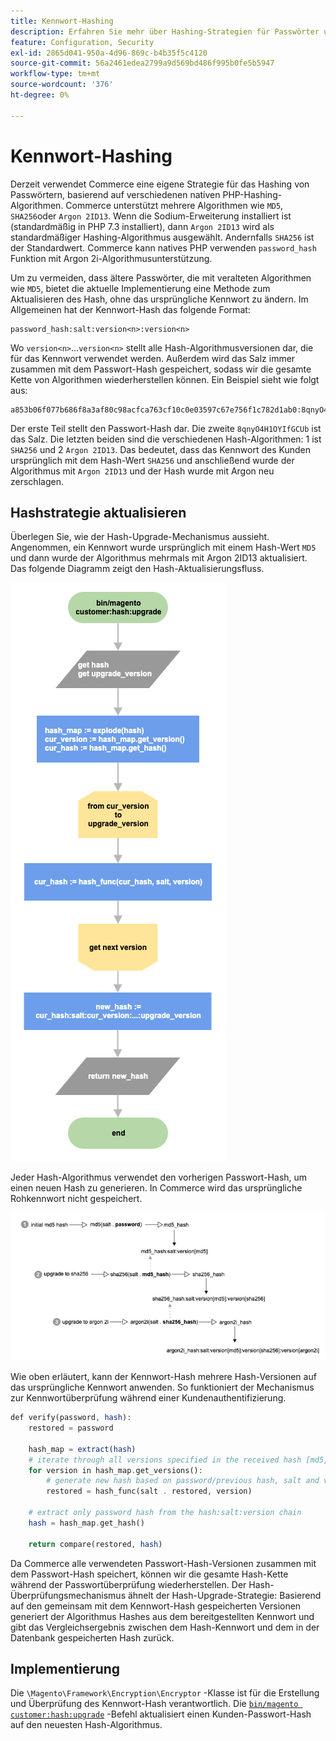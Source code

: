 ```yaml
---
title: Kennwort-Hashing
description: Erfahren Sie mehr über Hashing-Strategien für Passwörter und Implementierung.
feature: Configuration, Security
exl-id: 2865d041-950a-4d96-869c-b4b35f5c4120
source-git-commit: 56a2461edea2799a9d569bd486f995b0fe5b5947
workflow-type: tm+mt
source-wordcount: '376'
ht-degree: 0%

---
```


# Kennwort-Hashing

Derzeit verwendet Commerce eine eigene Strategie für das Hashing von Passwörtern, basierend auf verschiedenen nativen PHP-Hashing-Algorithmen. Commerce unterstützt mehrere Algorithmen wie `MD5`, `SHA256`oder `Argon 2ID13`. Wenn die Sodium-Erweiterung installiert ist (standardmäßig in PHP 7.3 installiert), dann `Argon 2ID13` wird als standardmäßiger Hashing-Algorithmus ausgewählt. Andernfalls `SHA256` ist der Standardwert. Commerce kann natives PHP verwenden `password_hash` Funktion mit Argon 2i-Algorithmusunterstützung.

Um zu vermeiden, dass ältere Passwörter, die mit veralteten Algorithmen wie `MD5`, bietet die aktuelle Implementierung eine Methode zum Aktualisieren des Hash, ohne das ursprüngliche Kennwort zu ändern. Im Allgemeinen hat der Kennwort-Hash das folgende Format:

```text
password_hash:salt:version<n>:version<n>
```

Wo `version<n>`...`version<n>` stellt alle Hash-Algorithmusversionen dar, die für das Kennwort verwendet werden. Außerdem wird das Salz immer zusammen mit dem Passwort-Hash gespeichert, sodass wir die gesamte Kette von Algorithmen wiederherstellen können. Ein Beispiel sieht wie folgt aus:

```text
a853b06f077b686f8a3af80c98acfca763cf10c0e03597c67e756f1c782d1ab0:8qnyO4H1OYIfGCUb:1:2
```

Der erste Teil stellt den Passwort-Hash dar. Die zweite `8qnyO4H1OYIfGCUb` ist das Salz. Die letzten beiden sind die verschiedenen Hash-Algorithmen: 1 ist `SHA256` und 2 `Argon 2ID13`. Das bedeutet, dass das Kennwort des Kunden ursprünglich mit dem Hash-Wert `SHA256` und anschließend wurde der Algorithmus mit `Argon 2ID13` und der Hash wurde mit Argon neu zerschlagen.

## Hashstrategie aktualisieren

Überlegen Sie, wie der Hash-Upgrade-Mechanismus aussieht. Angenommen, ein Kennwort wurde ursprünglich mit einem Hash-Wert `MD5` und dann wurde der Algorithmus mehrmals mit Argon 2ID13 aktualisiert. Das folgende Diagramm zeigt den Hash-Aktualisierungsfluss.

![Hash-Upgrade-Workflow](../../assets/configuration/hash-upgrade-algorithm.png)

Jeder Hash-Algorithmus verwendet den vorherigen Passwort-Hash, um einen neuen Hash zu generieren. In Commerce wird das ursprüngliche Rohkennwort nicht gespeichert.

![Hash-Upgrade-Strategie](../../assets/configuration/hash-upgrade-strategy.png)

Wie oben erläutert, kann der Kennwort-Hash mehrere Hash-Versionen auf das ursprüngliche Kennwort anwenden.
So funktioniert der Mechanismus zur Kennwortüberprüfung während einer Kundenauthentifizierung.

```php
def verify(password, hash):
    restored = password

    hash_map = extract(hash)
    # iterate through all versions specified in the received hash [md5, sha256, argon2id13]
    for version in hash_map.get_versions():
        # generate new hash based on password/previous hash, salt and version
        restored = hash_func(salt . restored, version)

    # extract only password hash from the hash:salt:version chain
    hash = hash_map.get_hash()

    return compare(restored, hash)
```

Da Commerce alle verwendeten Passwort-Hash-Versionen zusammen mit dem Passwort-Hash speichert, können wir die gesamte Hash-Kette während der Passwortüberprüfung wiederherstellen. Der Hash-Überprüfungsmechanismus ähnelt der Hash-Upgrade-Strategie: Basierend auf den gemeinsam mit dem Kennwort-Hash gespeicherten Versionen generiert der Algorithmus Hashes aus dem bereitgestellten Kennwort und gibt das Vergleichsergebnis zwischen dem Hash-Kennwort und dem in der Datenbank gespeicherten Hash zurück.

## Implementierung

Die `\Magento\Framework\Encryption\Encryptor` -Klasse ist für die Erstellung und Überprüfung des Kennwort-Hash verantwortlich. Die [`bin/magento customer:hash:upgrade`](https://devdocs.magento.com/guides/v2.4/reference/cli/magento.html#customerhashupgrade) -Befehl aktualisiert einen Kunden-Passwort-Hash auf den neuesten Hash-Algorithmus.
